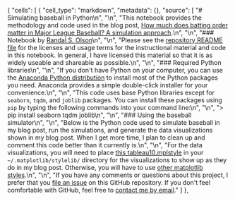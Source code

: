 {
 "cells": [
  {
   "cell_type": "markdown",
   "metadata": {},
   "source": [
    "# Simulating baseball in Python\n",
    "\n",
    "This notebook provides the methodology and code used in the blog post, [How much does batting order matter in Major League Baseball? A simulation approach](http://www.randalolson.com/2018/07/04/does-batting-order-matter-in-major-league-baseball-a-simulation-approach).\n",
    "\n",
    "### Notebook by [Randal S. Olson](http://www.randalolson.com)\n",
    "\n",
    "Please see the [repository README file](https://github.com/rhiever/Data-Analysis-and-Machine-Learning-Projects#license) for the licenses and usage terms for the instructional material and code in this notebook. In general, I have licensed this material so that it is as widely useable and shareable as possible.\n",
    "\n",
    "### Required Python libraries\n",
    "\n",
    "If you don't have Python on your computer, you can use the [Anaconda Python distribution](https://www.anaconda.com/download/) to install most of the Python packages you need. Anaconda provides a simple double-click installer for your convenience.\n",
    "\n",
    "This code uses base Python libraries except for `seaborn`, `tqdm`, and `joblib` packages. You can install these packages using `pip` by typing the following commands into your command line:\n",
    "\n",
    "> pip install seaborn tqdm joblib\n",
    "\n",
    "### Using the baseball simulator\n",
    "\n",
    "Below is the Python code used to simulate baseball in my blog post, run the simulations, and generate the data visualizations shown in my blog post. When I get more time, I plan to clean up and comment this code better than it currently is.\n",
    "\n",
    "For the data visualizations, you will need to place [this tableau10.mplstyle](https://gist.github.com/rhiever/d0a7332fe0beebfdc3d5) in your `~/.matplotlib/stylelib/` directory for the visualizations to show up as they do in my blog post. Otherwise, you will have to use [other matplotlib styles](https://matplotlib.org/users/style_sheets.html).\n",
    "\n",
    "If you have any comments or questions about this project, I prefer that you [file an issue](https://github.com/rhiever/Data-Analysis-and-Machine-Learning-Projects/issues/new) on this GitHub repository. If you don't feel comfortable with GitHub, feel free to [contact me by email](http://www.randalolson.com/contact/)."
   ]
  },
